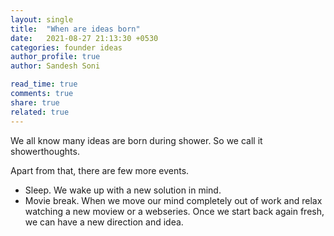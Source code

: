```yaml
---
layout: single
title:  "When are ideas born"
date:   2021-08-27 21:13:30 +0530
categories: founder ideas
author_profile: true
author: Sandesh Soni

read_time: true
comments: true
share: true
related: true
---
```


We all know many ideas are born during shower. So we call it showerthoughts.

Apart from that, there are few more events.
- Sleep. We wake up with a new solution in mind.
- Movie break. When we move our mind completely out of work and relax watching a new moview or a webseries. Once we start back again fresh, we can have a new direction and idea.




[jekyll-docs]: https://jekyllrb.com/docs/home
[jekyll-gh]:   https://github.com/jekyll/jekyll
[jekyll-talk]: https://talk.jekyllrb.com/
